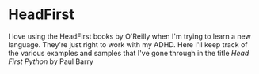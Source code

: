 HeadFirst
=========

I love using the HeadFirst books by O'Reilly when I'm trying to learn
a new language. They're just right to work with my ADHD. Here I'll keep
track of the various examples and samples that I've gone through in the
title *Head First Python* by Paul Barry
